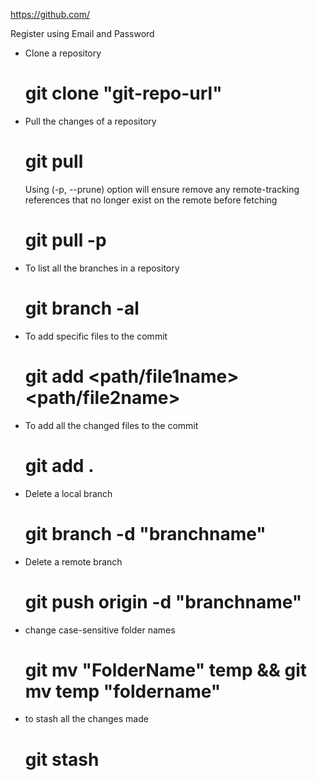 https://github.com/

Register using Email and Password

- Clone a repository

    # git clone "git-repo-url"

- Pull the changes of a repository

    # git pull

    Using (-p, --prune) option will ensure remove any remote-tracking references 
    that no longer exist on the remote before fetching
    
    # git pull -p

- To list all the branches in a repository

    # git branch -al

- To add specific files to the commit

    # git add <path/file1name> <path/file2name>

- To add all the changed files to the commit

    # git add .

- Delete a local branch

    # git branch -d "branchname"

- Delete a remote branch

    # git push origin -d "branchname"

- change case-sensitive folder names

    # git mv "FolderName" temp && git mv temp "foldername"

- to stash all the changes made

    # git stash